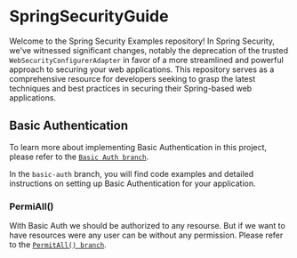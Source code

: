 # SpringSecurityGuide
Welcome to the Spring Security Examples repository! In Spring Security, we've witnessed significant changes, notably the deprecation of the trusted `WebSecurityConfigurerAdapter` in favor of a more streamlined and powerful approach to securing your web applications. This repository serves as a comprehensive resource for developers seeking to grasp the latest techniques and best practices in securing their Spring-based web applications.

## Basic Authentication

To learn more about implementing Basic Authentication in this project, please refer to the [`Basic Auth branch`](https://github.com/BykaWF/SpringSecurityGuide/tree/Basic-Auth).

In the `basic-auth` branch, you will find code examples and detailed instructions on setting up Basic Authentication for your application.

### PermiAll()
With Basic Auth we should be authorized to any resourse. But if we want to have resources were any user can be without any permission. Please refer to the [`PermitAll() branch`](https://github.com/BykaWF/SpringSecurityGuide/tree/PermitAll). 
